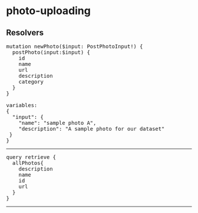 # photo-uploading

Resolvers
----------------------------------------------------------------
<pre>
mutation newPhoto($input: PostPhotoInput!) {
  postPhoto(input:$input) {
    id
    name
    url
    description
    category
  }
}

variables:
{
  "input": {
    "name": "sample photo A",
    "description": "A sample photo for our dataset"
 }
}
</pre>
----------------------------------------------------------------
<pre>
query retrieve {
  allPhotos{
    description
    name
    id
    url
  }
}
</pre>
----------------------------------------------------------------